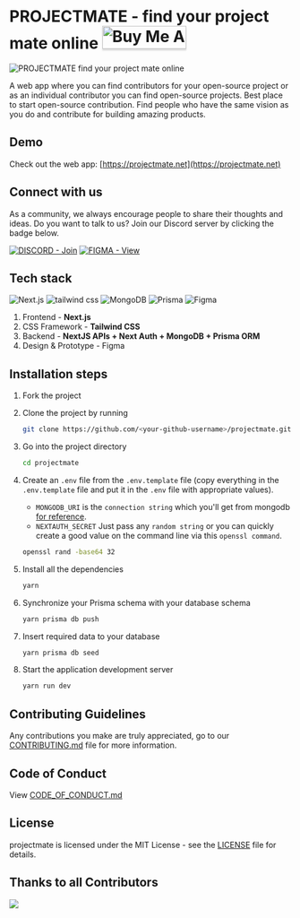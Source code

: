 # PROJECTMATE - find your project mate online <a href="https://www.buymeacoffee.com/rohit.dasu" target="_blank"><img src="https://www.buymeacoffee.com/assets/img/custom_images/orange_img.png" alt="Buy Me A Coffee" style="height: 41px !important; width: 150px !important; align-items:center; box-shadow: 0px 3px 2px 0px rgba(190, 190, 190, 0.5) !important;-webkit-box-shadow: 0px 3px 2px 0px rgba(190, 190, 190, 0.5) !important;"></a>

![PROJECTMATE find your project mate online](https://user-images.githubusercontent.com/48400770/190438248-fc0f3e42-c6d3-4d07-bcba-10e7fece4bc2.png)

A web app where you can find contributors for your open-source project or as an individual contributor you can find open-source projects. Best place to start open-source contribution.
Find people who have the same vision as you do and contribute for building amazing products.

## Demo

Check out the web app: [https://projectmate.net](https://projectmate.net)

## Connect with us

As a community, we always encourage people to share their thoughts and ideas. Do you want to talk to us? Join our Discord server by clicking the badge below.

[![DISCORD - Join](https://img.shields.io/badge/DISCORD-Join-2ea44f?style=for-the-badge&logo=discord&logoColor=white)](https://discord.gg/FQtyMWFZQ9)
[![FIGMA - View](https://img.shields.io/badge/Figma-View-2ea44f?style=for-the-badge&logo=figma&logoColor=white)](https://www.figma.com/file/3v3ckbS8o24Me4L93so4js/projectmate)

## Tech stack

![Next.js](https://img.shields.io/badge/Next.js-305FCB?style=for-the-badge&logo=next.js&logoColor=white)
![tailwind css](https://img.shields.io/badge/tailwind_css-305FCB?style=for-the-badge&logo=tailwindcss&logoColor=white)
![MongoDB](https://img.shields.io/badge/MongoDB-305FCB?style=for-the-badge&logo=mongodb&logoColor=white)
![Prisma](https://img.shields.io/badge/Prisma-305FCB?style=for-the-badge&logo=prisma&logoColor=white)
![Figma](https://img.shields.io/badge/Figma-305FCB?style=for-the-badge&logo=figma&logoColor=white)

1. Frontend - **Next.js**
2. CSS Framework - **Tailwind CSS**
3. Backend - **NextJS APIs + Next Auth + MongoDB + Prisma ORM**
4. Design & Prototype - Figma

## Installation steps

1. Fork the project

2. Clone the project by running
   ```sh
   git clone https://github.com/<your-github-username>/projectmate.git
   ```
3. Go into the project directory
   ```sh
   cd projectmate
   ```
4. Create an `.env` file from the `.env.template` file (copy everything in the `.env.template` file and put it in the `.env` file with appropriate values).

   - `MONGODB_URI` is the `connection string` which you'll get from mongodb [for reference](https://www.mongodb.com/docs/manual/reference/connection-string/).
   - `NEXTAUTH_SECRET` Just pass any `random string` or you can quickly create a good value on the command line via this `openssl command`.

   ```sh
   openssl rand -base64 32
   ```

5. Install all the dependencies
   ```sh
   yarn
   ```
6. Synchronize your Prisma schema with your database schema
   ```sh
   yarn prisma db push
   ```
7. Insert required data to your database
   ```sh
   yarn prisma db seed
   ```
8. Start the application development server
   ```sh
   yarn run dev
   ```

## Contributing Guidelines

Any contributions you make are truly appreciated, go to our [CONTRIBUTING.md](https://github.com/rohitdasu/projectmate/blob/main/CONTRIBUTING.md) file for more information.

## Code of Conduct

View [CODE_OF_CONDUCT.md](https://github.com/rohitdasu/projectmate/blob/main/CODE_OF_CONDUCT.md)

## License

projectmate is licensed under the MIT License - see the [LICENSE](https://github.com/rohitdasu/projectmate/blob/main/LICENSE) file for details.

## Thanks to all Contributors

<a href="https://github.com/rohitdasu/projectmate/graphs/contributors">
  <img src="https://contrib.rocks/image?repo=rohitdasu/projectmate" />
</a>
